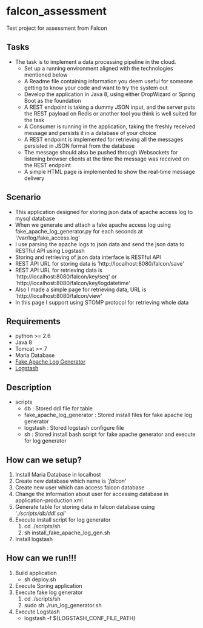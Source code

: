 # falcon_assessment
Test project for assessment from Falcon

## Tasks
* The task is to implement a data processing pipeline in the cloud.
  * Set up a running environment aligned with the technologies mentioned below
  * A Readme file containing information you deem useful for someone getting to know your code and want to try the system out
  * Develop the application in Java 8, using either DropWizard or Spring Boot as the foundation
  * A REST endpoint is taking a dummy JSON input, and the server puts the REST payload on Redis or another tool you think is well suited for the task
  * A Consumer is running in the application, taking the freshly received message and persists it in a database of your choice
  * A REST endpoint is implemented for retrieving all the messages persisted in JSON format from the database
  * The message should also be pushed through Websockets for listening browser clients at the time the message was received on the REST endpoint
  * A simple HTML page is implemented to show the real-time message delivery
  
## Scenario
* This application designed for storing json data of apache access log to mysql database
* When we generate and attach a fake apache access log using fake_apache_log_generator.py for each seconds at '/var/log/fake_access.log'
* I use parsing the apache logs to json data and send the json data to RESTful API using Logstash
* Storing and retrieving of json data interface is RESTful API
* REST API URL for storing data is 'http://localhost:8080/falcon/save'
* REST API URL for retrieving data is 'http://localhost:8080/falcon/key/seq' or 'http://localhost:8080/falcon/key/logdatetime'
* Also I made a simple page for retrieving data, URL is 'http://localhost:8080/falcon/view'
* In this page I support using STOMP protocol for retrieving whole data

## Requirements
* python >= 2.6
* Java 8
* Tomcat >= 7
* Maria Database
* [Fake Apache Log Generator](https://github.com/kiritbasu/Fake-Apache-Log-Generator)
* [Logstash](https://www.elastic.co/products/logstash)

## Description
* scripts
  * db : Stored ddl file for table
  * fake_apache_log_generator : Stored install files for fake apache log generator
  * logstash : Stored logstash configure file
  * sh : Stored install bash script for fake apache generator and execute for log generator

## How can we setup?
1. Install Maria Database in localhost
2. Create new database which name is '*falcon*'
3. Create new user which can access falcon database
4. Change the information about user for accessing database in application-production.xml
5. Generate table for storing data in falcon database using '*./scripts/db/ddl.sql*'
6. Execute install script for log generator
   1. cd ./scripts/sh
   2. sh install_fake_apache_log_gen.sh
7. Install logstash

## How can we run!!!
1. Build application
   * sh deploy.sh
2. Execute Spring application
3. Execute fake log generator
   1. cd ./scripts/sh
   2. sudo sh ./run_log_generator.sh
4. Execute Logstash
   * logstash -f ${LOGSTASH_CONF_FILE_PATH} 